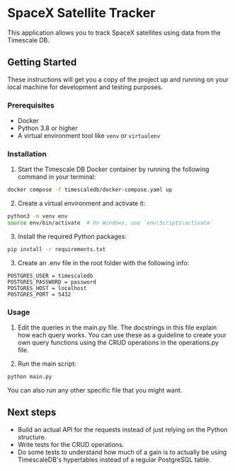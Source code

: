 # SpaceX Satellite Tracker

This application allows you to track SpaceX satellites using data from the Timescale DB.

## Getting Started

These instructions will get you a copy of the project up and running on your local machine for development and testing purposes.

### Prerequisites

- Docker
- Python 3.8 or higher
- A virtual environment tool like `venv` or `virtualenv`

### Installation

1. Start the Timescale DB Docker container by running the following command in your terminal:

```bash
docker compose -f timescaledb/docker-compose.yaml up
```

2. Create a virtual environment and activate it:

```bash
python3 -m venv env
source env/bin/activate  # On Windows, use `env\Scripts\activate`
```

3. Install the required Python packages:
```bash
pip install -r requirements.txt
```

3. Create an .env file in the root folder with the following info:
```
POSTGRES_USER = timescaledb
POSTGRES_PASSWORD = password
POSTGRES_HOST = localhost
POSTGRES_PORT = 5432
```

### Usage
1. Edit the queries in the main.py file. The docstrings in this file explain how each query works. You can use these as a guideline to create your own query functions using the CRUD operations in the operations.py file.

2. Run the main script:

```bash
python main.py
```

You can also run any other specific file that you might want.

## Next steps

- Build an actual API for the requests instead of just relying on the Python structure.
- Write tests for the CRUD operations.
- Do some tests to understand how much of a gain is to actually be using TimescaleDB's hypertables instead of a regular PostgreSQL table.
